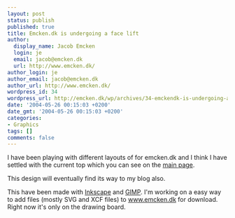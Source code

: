 ```yaml
---
layout: post
status: publish
published: true
title: Emcken.dk is undergoing a face lift
author:
  display_name: Jacob Emcken
  login: je
  email: jacob@emcken.dk
  url: http://www.emcken.dk/
author_login: je
author_email: jacob@emcken.dk
author_url: http://www.emcken.dk/
wordpress_id: 34
wordpress_url: http://emcken.dk/wp/archives/34-emckendk-is-undergoing-a-face-lift.html
date: '2004-05-26 00:15:03 +0200'
date_gmt: '2004-05-26 00:15:03 +0200'
categories:
- Graphics
tags: []
comments: false
---
```

I have been playing with different layouts of for emcken.dk and I think I have settled with the current top which you can see on the <a href="https://www.emcken.dk/">main page</a>.

This design will eventually find its way to my blog also.

This have been made with <a href="http://www.inkscape.org/">Inkscape</a> and <a href="http://www.gimp.org/">GIMP</a>. I'm working on a easy way to add files (mostly SVG and XCF files) to www.emcken.dk for download. Right now it's only on the drawing board.

